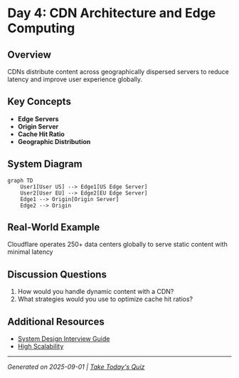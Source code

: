# Day 4: CDN Architecture and Edge Computing

## Overview
CDNs distribute content across geographically dispersed servers to reduce latency and improve user experience globally.

## Key Concepts
- **Edge Servers**
- **Origin Server**
- **Cache Hit Ratio**
- **Geographic Distribution**

## System Diagram
```mermaid
graph TD
    User1[User US] --> Edge1[US Edge Server]
    User2[User EU] --> Edge2[EU Edge Server]
    Edge1 --> Origin[Origin Server]
    Edge2 --> Origin
```

## Real-World Example
Cloudflare operates 250+ data centers globally to serve static content with minimal latency

## Discussion Questions
1. How would you handle dynamic content with a CDN?
2. What strategies would you use to optimize cache hit ratios?

## Additional Resources
- [System Design Interview Guide](https://github.com/donnemartin/system-design-primer)
- [High Scalability](http://highscalability.com/)

---
*Generated on 2025-09-01 | [Take Today's Quiz](../docs/quiz-2025-09-01.html)*
